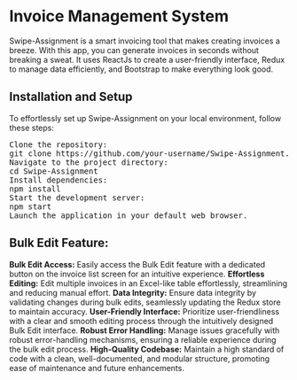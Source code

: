 <h1>Invoice Management System</h1>
Swipe-Assignment is a smart invoicing tool that makes creating invoices a breeze. With this app, you can generate invoices in seconds without breaking a sweat. It uses ReactJs to create a user-friendly interface, Redux to manage data efficiently, and Bootstrap to make everything look good.
<h2>Installation and Setup</h2>
To effortlessly set up Swipe-Assignment on your local environment, follow these steps:
<pre>
Clone the repository:
git clone https://github.com/your-username/Swipe-Assignment.git
Navigate to the project directory:
cd Swipe-Assignment
Install dependencies:
npm install
Start the development server:
npm start
Launch the application in your default web browser.
</pre>

<h2>
  Bulk Edit Feature:
</h2>
<b>Bulk Edit Access:</b> Easily access the Bulk Edit feature with a dedicated button on the invoice list screen for an intuitive experience.
<b>Effortless Editing:</b> Edit multiple invoices in an Excel-like table effortlessly, streamlining and reducing manual effort.
<b>Data Integrity:</b> Ensure data integrity by validating changes during bulk edits, seamlessly updating the Redux store to maintain accuracy.
<b>User-Friendly Interface:</b> Prioritize user-friendliness with a clear and smooth editing process through the intuitively designed Bulk Edit interface.
<b>Robust Error Handling:</b> Manage issues gracefully with robust error-handling mechanisms, ensuring a reliable experience during the bulk edit process.
<b>High-Quality Codebase:</b> Maintain a high standard of code with a clean, well-documented, and modular structure, promoting ease of maintenance and future enhancements.
